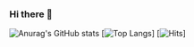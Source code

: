 ### Hi there 👋

<!--
**https://github.com/anuraghazra/github-readme-stats/blob/master/docs/readme_kr.md
**Hooneats/Hooneats** is a ✨ _special_ ✨ repository because its `README.md` (this file) appears on your GitHub profile.

Here are some ideas to get you started:

- 🔭 I’m currently working on ...
- 🌱 I’m currently learning ...
- 👯 I’m looking to collaborate on ...
- 🤔 I’m looking for help with ...
- 💬 Ask me about ...
- 📫 How to reach me: ...
- 😄 Pronouns: ...
- ⚡ Fun fact: ...
-->

<!-- 총 커밋 수에 비공개 기여도 (private contribs) 수 추가하기 -->
<!-- 아이콘 표시하기 -->
![Anurag's GitHub stats](https://github-readme-stats.vercel.app/api?username=Hooneats&show_icons=true&locale=kr)
[![Top Langs](https://github-readme-stats.vercel.app/api/top-langs/?username=Hooneats&layout=compact&hide=javascript,html,css)]
[![Hits](https://hits.seeyoufarm.com/api/count/incr/badge.svg?url=https://github.com/Hooneats&count_bg=%blue&title_bg=%skyblue&icon=java.svg&icon_color=%23FFFFFF&title=hits&edge_flat=false)]



